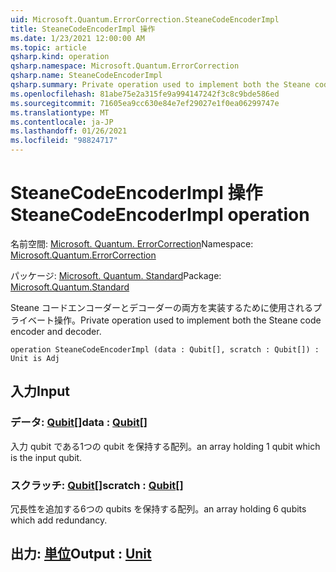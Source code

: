 ```yaml
---
uid: Microsoft.Quantum.ErrorCorrection.SteaneCodeEncoderImpl
title: SteaneCodeEncoderImpl 操作
ms.date: 1/23/2021 12:00:00 AM
ms.topic: article
qsharp.kind: operation
qsharp.namespace: Microsoft.Quantum.ErrorCorrection
qsharp.name: SteaneCodeEncoderImpl
qsharp.summary: Private operation used to implement both the Steane code encoder and decoder.
ms.openlocfilehash: 81abe75e2a315fe9a994147242f3c8c9bde586ed
ms.sourcegitcommit: 71605ea9cc630e84e7ef29027e1f0ea06299747e
ms.translationtype: MT
ms.contentlocale: ja-JP
ms.lasthandoff: 01/26/2021
ms.locfileid: "98824717"
---
```

# <a name="steanecodeencoderimpl-operation"></a><span data-ttu-id="de287-102">SteaneCodeEncoderImpl 操作</span><span class="sxs-lookup"><span data-stu-id="de287-102">SteaneCodeEncoderImpl operation</span></span>

<span data-ttu-id="de287-103">名前空間: [Microsoft. Quantum. ErrorCorrection](xref:Microsoft.Quantum.ErrorCorrection)</span><span class="sxs-lookup"><span data-stu-id="de287-103">Namespace: [Microsoft.Quantum.ErrorCorrection](xref:Microsoft.Quantum.ErrorCorrection)</span></span>

<span data-ttu-id="de287-104">パッケージ: [Microsoft. Quantum. Standard](https://nuget.org/packages/Microsoft.Quantum.Standard)</span><span class="sxs-lookup"><span data-stu-id="de287-104">Package: [Microsoft.Quantum.Standard](https://nuget.org/packages/Microsoft.Quantum.Standard)</span></span>


<span data-ttu-id="de287-105">Steane コードエンコーダーとデコーダーの両方を実装するために使用されるプライベート操作。</span><span class="sxs-lookup"><span data-stu-id="de287-105">Private operation used to implement both the Steane code encoder and decoder.</span></span>

```qsharp
operation SteaneCodeEncoderImpl (data : Qubit[], scratch : Qubit[]) : Unit is Adj
```


## <a name="input"></a><span data-ttu-id="de287-106">入力</span><span class="sxs-lookup"><span data-stu-id="de287-106">Input</span></span>

### <a name="data--qubit"></a><span data-ttu-id="de287-107">データ: [Qubit](xref:microsoft.quantum.lang-ref.qubit)[]</span><span class="sxs-lookup"><span data-stu-id="de287-107">data : [Qubit](xref:microsoft.quantum.lang-ref.qubit)[]</span></span>

<span data-ttu-id="de287-108">入力 qubit である1つの qubit を保持する配列。</span><span class="sxs-lookup"><span data-stu-id="de287-108">an array holding 1 qubit which is the input qubit.</span></span>


### <a name="scratch--qubit"></a><span data-ttu-id="de287-109">スクラッチ: [Qubit](xref:microsoft.quantum.lang-ref.qubit)[]</span><span class="sxs-lookup"><span data-stu-id="de287-109">scratch : [Qubit](xref:microsoft.quantum.lang-ref.qubit)[]</span></span>

<span data-ttu-id="de287-110">冗長性を追加する6つの qubits を保持する配列。</span><span class="sxs-lookup"><span data-stu-id="de287-110">an array holding 6 qubits which add redundancy.</span></span>



## <a name="output--unit"></a><span data-ttu-id="de287-111">出力: [単位](xref:microsoft.quantum.lang-ref.unit)</span><span class="sxs-lookup"><span data-stu-id="de287-111">Output : [Unit](xref:microsoft.quantum.lang-ref.unit)</span></span>

